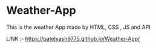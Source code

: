 # Weather-App

This is the weather App made by HTML, CSS , JS and API

LINK :- https://patelyash9775.github.io/Weather-App/
